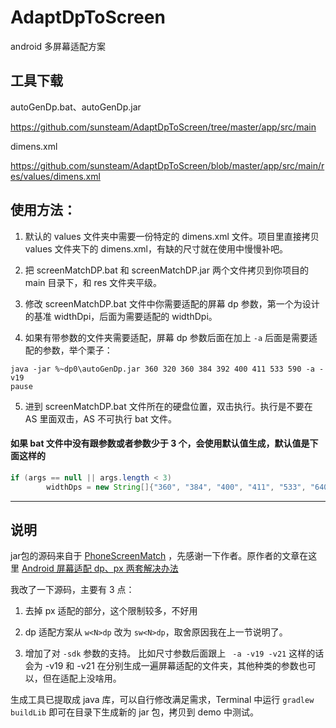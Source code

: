 # AdaptDpToScreen
android 多屏幕适配方案

## 工具下载

autoGenDp.bat、autoGenDp.jar

https://github.com/sunsteam/AdaptDpToScreen/tree/master/app/src/main

dimens.xml

https://github.com/sunsteam/AdaptDpToScreen/blob/master/app/src/main/res/values/dimens.xml

## 使用方法：

1. 默认的 values 文件夹中需要一份特定的 dimens.xml 文件。项目里直接拷贝 values 文件夹下的 dimens.xml，有缺的尺寸就在使用中慢慢补吧。

2. 把 screenMatchDP.bat 和 screenMatchDP.jar 两个文件拷贝到你项目的 main 目录下，和 res 文件夹平级。

3. 修改 screenMatchDP.bat 文件中你需要适配的屏幕 dp 参数，第一个为设计的基准 widthDpi，后面为需要适配的 widthDpi。

4. 如果有带参数的文件夹需要适配，屏幕 dp 参数后面在加上 ` -a ` 后面是需要适配的参数，举个栗子：

```
java -jar %~dp0\autoGenDp.jar 360 320 360 384 392 400 411 533 590 -a -v19
pause
```

5. 进到 screenMatchDP.bat 文件所在的硬盘位置，双击执行。执行是不要在 AS 里面双击，AS 不可执行 bat 文件。

#### 如果 bat 文件中没有跟参数或者参数少于 3 个，会使用默认值生成，默认值是下面这样的

```java
if (args == null || args.length < 3)
        widthDps = new String[]{"360", "384", "400", "411", "533", "640", "720", "768", "820"};
```

---

## 说明

jar包的源码来自于 [PhoneScreenMatch](https://github.com/mengzhinan/PhoneScreenMatch) ，先感谢一下作者。原作者的文章在这里 [Android 屏幕适配 dp、px 两套解决办法](http://blog.csdn.net/fesdgasdgasdg/article/details/52325590)

我改了一下源码，主要有 3 点：

1. 去掉 px 适配的部分，这个限制较多，不好用

2. dp 适配方案从 `w<N>dp` 改为 `sw<N>dp`，取舍原因我在上一节说明了。

3. 增加了对 `-sdk` 参数的支持。 比如尺寸参数后面跟上 ` -a -v19 -v21` 这样的话会为 -v19 和 -v21 在分别生成一遍屏幕适配的文件夹，其他种类的参数也可以，但在适配上没啥用。

生成工具已提取成 java 库，可以自行修改满足需求，Terminal 中运行 `gradlew buildLib` 即可在目录下生成新的 jar 包，拷贝到 demo 中测试。
